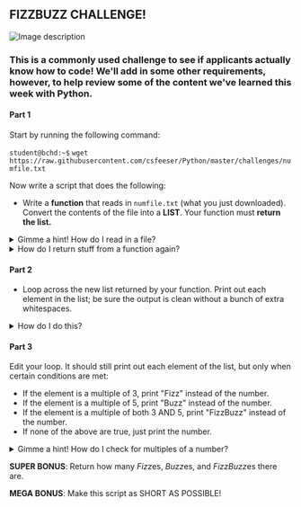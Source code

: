 ## FIZZBUZZ CHALLENGE!

![Image description](https://www.tutorialcup.com/wp-content/uploads/2020/06/FizzBuzz.png)

### This is a commonly used challenge to see if applicants actually know how to code! We'll add in some other requirements, however, to help review some of the content we've learned this week with Python.

#### Part 1

Start by running the following command:

`student@bchd:~$` `wget https://raw.githubusercontent.com/csfeeser/Python/master/challenges/numfile.txt`

Now write a script that does the following:

- Write a **function** that reads in `numfile.txt` (what you just downloaded). Convert the contents of the file into a **LIST**. Your function must **return the list.**

<details>
<summary>Gimme a hint! How do I read in a file?</summary>
<br>
Something like this would read in the file and convert its contents into a list:

```
with open("numfile.txt", "r") as nums:
   nums.readlines()
```
  
</details>

<details>
<summary>How do I return stuff from a function again?</summary>
<br>
Check out this example:
  
```
def add():
  x= 5
  y= 1
  return x + y
  
print(add()) # if we print out what's RETURNed by this function, it would be 6!
```
  
</details>

#### Part 2

- Loop across the new list returned by your function. Print out each element in the list; be sure the output is clean without a bunch of extra whitespaces.

<details>
<summary>How do I do this?</summary>
<br>
Go back and check out Lab 35. Read from Files!
</details>

#### Part 3

Edit your loop. It should still print out each element of the list, but only when certain conditions are met:
  - If the element is a multiple of 3, print "Fizz" instead of the number. 
  - If the element is a multiple of 5, print "Buzz" instead of the number. 
  - If the element is a multiple of both 3 AND 5, print "FizzBuzz" instead of the number.
  - If none of the above are true, just print the number.

<details>
<summary>Gimme a hint! How do I check for multiples of a number?</summary>
<br>
If a number is cleanly divisible by 3 (like 6, 9, 12, 15, etc.) then the following would be TRUE:
  
```
num % 3 == 0
```
  
If a number is cleanly divisible by 5 (like 10, 15, 20, 25) then the following would be TRUE:

```
num % 5 == 0
```
</details>

**SUPER BONUS**: Return how many *Fizz*es, *Buzz*es, and *FizzBuzz*es there are.

**MEGA BONUS**: Make this script as SHORT AS POSSIBLE!
